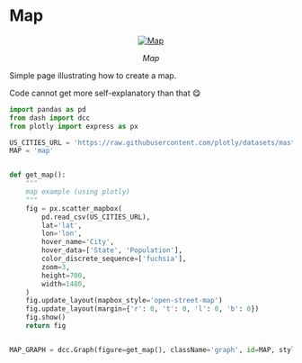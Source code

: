 # Map

<p align="center">
  <a href="/img/ecodev_app/map.png"><img src="/img/ecodev_app/map.png" alt="Map"></a>
</p>
<p align="center">
    <em>Map</em>
</p>
<p align="center">
</p>

Simple page illustrating how to create a map.
 
Code cannot get more self-explanatory than that 😋

```python
import pandas as pd
from dash import dcc
from plotly import express as px

US_CITIES_URL = 'https://raw.githubusercontent.com/plotly/datasets/master/us-cities-top-1k.csv'
MAP = 'map'


def get_map():
    """
    map example (using plotly)
    """
    fig = px.scatter_mapbox(
        pd.read_csv(US_CITIES_URL),
        lat='lat',
        lon='lon',
        hover_name='City',
        hover_data=['State', 'Population'],
        color_discrete_sequence=['fuchsia'],
        zoom=3,
        height=700,
        width=1480,
    )
    fig.update_layout(mapbox_style='open-street-map')
    fig.update_layout(margin={'r': 0, 't': 0, 'l': 0, 'b': 0})
    fig.show()
    return fig


MAP_GRAPH = dcc.Graph(figure=get_map(), className='graph', id=MAP, style={'padding-top': '10px'})
```